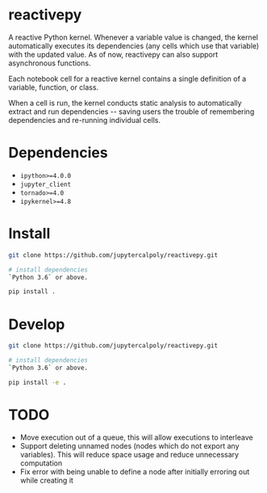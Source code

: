 # reactivepy

A reactive Python kernel. Whenever a variable value is changed, the kernel automatically executes its dependencies (any cells which use that variable) with the updated value. As of now, reactivepy can also support asynchronous functions. 

Each notebook cell for a reactive kernel contains a single definition of a
variable, function, or class. 

When a cell is run, the kernel conducts
static analysis to automatically extract and run dependencies -- saving
users the trouble of remembering dependencies and re-running individual
cells.


# Dependencies

- `ipython>=4.0.0`
- `jupyter_client`
- `tornado>=4.0`
- `ipykernel>=4.8`

# Install

```bash
git clone https://github.com/jupytercalpoly/reactivepy.git

# install dependencies
`Python 3.6` or above.

pip install .
```

# Develop

```bash
git clone https://github.com/jupytercalpoly/reactivepy.git

# install dependencies
`Python 3.6` or above.

pip install -e .
```

# TODO

- Move execution out of a queue, this will allow executions to interleave
- Support deleting unnamed nodes (nodes which do not export any variables). This will reduce space usage and reduce unnecessary computation
- Fix error with being unable to define a node after initially erroring out while creating it
